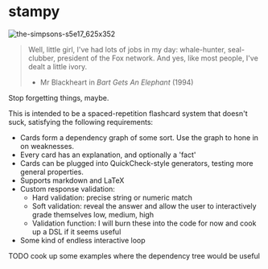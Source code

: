 # stampy

![the-simpsons-s5e17_625x352](https://cloud.githubusercontent.com/assets/355756/15626807/398cb290-2512-11e6-9288-81e98ebe0605.jpg)

> Well, little girl, I've had lots of jobs in my day: whale-hunter, seal-clubber, president of the Fox network. And yes, like most people, I've dealt a little ivory.
> - Mr Blackheart in *Bart Gets An Elephant* (1994)

Stop forgetting things, maybe.

This is intended to be a spaced-repetition flashcard system that doesn't suck, satisfying the following requirements:

- Cards form a dependency graph of some sort. Use the graph to hone in on weaknesses.
- Every card has an explanation, and optionally a 'fact'
- Cards can be plugged into QuickCheck-style generators, testing more general properties.
- Supports markdown and LaTeX
- Custom response validation:
  - Hard validation: precise string or numeric match
  - Soft validation: reveal the answer and allow the user to interactively grade themselves low, medium, high
  - Validation function: I will burn these into the code for now and cook up a DSL if it seems useful
- Some kind of endless interactive loop

TODO cook up some examples where the dependency tree would be useful
